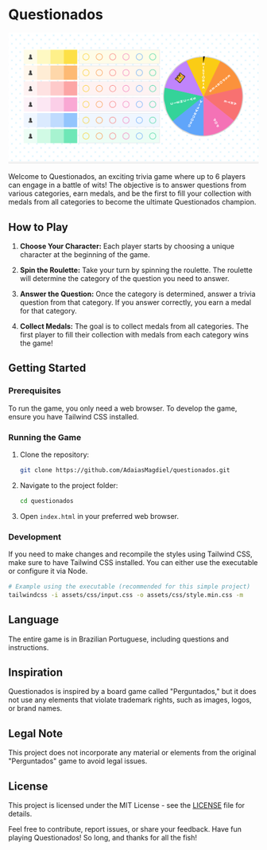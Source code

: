 # Questionados

![Questionados](assets/img/ogimage.webp)

Welcome to Questionados, an exciting trivia game where up to 6 players can engage in a battle of wits! The objective is to answer questions from various categories, earn medals, and be the first to fill your collection with medals from all categories to become the ultimate Questionados champion.

## How to Play

1. **Choose Your Character:** Each player starts by choosing a unique character at the beginning of the game.

2. **Spin the Roulette:** Take your turn by spinning the roulette. The roulette will determine the category of the question you need to answer.

3. **Answer the Question:** Once the category is determined, answer a trivia question from that category. If you answer correctly, you earn a medal for that category.

4. **Collect Medals:** The goal is to collect medals from all categories. The first player to fill their collection with medals from each category wins the game!

## Getting Started

### Prerequisites

To run the game, you only need a web browser. To develop the game, ensure you have Tailwind CSS installed.

### Running the Game

1. Clone the repository:

    ```bash
    git clone https://github.com/AdaiasMagdiel/questionados.git
    ```

2. Navigate to the project folder:

    ```bash
    cd questionados
    ```

3. Open `index.html` in your preferred web browser.

### Development

If you need to make changes and recompile the styles using Tailwind CSS, make sure to have Tailwind CSS installed. You can either use the executable or configure it via Node.

```bash
# Example using the executable (recommended for this simple project)
tailwindcss -i assets/css/input.css -o assets/css/style.min.css -m
```

## Language

The entire game is in Brazilian Portuguese, including questions and instructions.

## Inspiration

Questionados is inspired by a board game called "Perguntados," but it does not use any elements that violate trademark rights, such as images, logos, or brand names.

## Legal Note

This project does not incorporate any material or elements from the original "Perguntados" game to avoid legal issues.

## License

This project is licensed under the MIT License - see the [LICENSE](LICENSE) file for details.

Feel free to contribute, report issues, or share your feedback. Have fun playing Questionados! So long, and thanks for all the fish!
